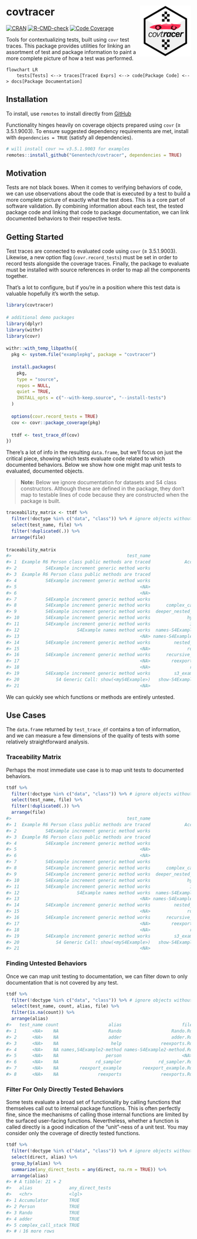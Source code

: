 
<!-- README.md is generated from README.Rmd. Please edit that file -->

# covtracer <a href='https://github.com/genentech/covtracer'><img src='man/figures/hex.png' align="right" height="139" /></a>

<!-- badges: start -->

[![CRAN](https://img.shields.io/cran/v/covtracer.svg)](https://cran.r-project.org/package=covtracer)
[![R-CMD-check](https://github.com/Genentech/covtracer/workflows/R-CMD-check/badge.svg)](https://github.com/Genentech/covtracer/actions)
[![Code
Coverage](https://img.shields.io/codecov/c/github/genentech/covtracer/main.svg)](https://codecov.io/gh/genentech/covtracer)
<!-- badges: end -->

Tools for contextualizing tests, built using `covr` test traces. This
package provides utilities for linking an assortment of test and package
information to paint a more complete picture of how a test was
performed.

``` mermaid
flowchart LR
    tests[Tests] <--> traces[Traced Exprs] <--> code[Package Code] <--> docs[Package Documentation]
```

## Installation

To install, use `remotes` to install directly from
[GitHub](https://www.github.com/Genentech/covtracer)

Functionality hinges heavily on coverage objects prepared using `covr`
(≥ 3.5.1.9003). To ensure suggested dependency requirements are met,
install with `dependencies = TRUE` (satisfy all dependencies).

``` r
# will install covr >= v3.5.1.9003 for examples
remotes::install_github("Genentech/covtracer", dependencies = TRUE)
```

## Motivation

Tests are not black boxes. When it comes to verifying behaviors of code,
we can use observations about the code that is executed by a test to
build a more complete picture of exactly what the test does. This is a
core part of software validation. By combining information about each
test, the tested package code and linking that code to package
documentation, we can link documented behaviors to their respective
tests.

## Getting Started

Test traces are connected to evaluated code using `covr` (≥ 3.5.1.9003).
Likewise, a new option flag (`covr.record_tests`) must be set in order
to record tests alongside the coverage traces. Finally, the package to
evaluate must be installed with source references in order to map all
the components together.

That’s a lot to configure, but if you’re in a position where this test
data is valuable hopefully it’s worth the setup.

``` r
library(covtracer)

# additional demo packages
library(dplyr)
library(withr)
library(covr)

withr::with_temp_libpaths({
  pkg <- system.file("examplepkg", package = "covtracer")

  install.packages(
    pkg,
    type = "source",
    repos = NULL,
    quiet = TRUE,
    INSTALL_opts = c("--with-keep.source", "--install-tests")
  )

  options(covr.record_tests = TRUE)
  cov <- covr::package_coverage(pkg)

  ttdf <- test_trace_df(cov)
})
```

There’s a lot of info in the resulting `data.frame`, but we’ll focus on
just the critical piece, showing which tests evaluate code related to
which documented behaviors. Below we show how one might map unit tests
to evaluated, documented objects.

> **Note:** Below we ignore documentation for datasets and S4 class
> constructors. Although these are defined in the package, they don’t
> map to testable lines of code because they are constructed when the
> package is built.

``` r
traceability_matrix <- ttdf %>%
  filter(!doctype %in% c("data", "class")) %>% # ignore objects without testable code
  select(test_name, file) %>%
  filter(!duplicated(.)) %>%
  arrange(file)

traceability_matrix
#>                                            test_name                       file
#> 1  Example R6 Person class public methods are traced             Accumulator.Rd
#> 2           S4Example increment generic method works                  Person.Rd
#> 3  Example R6 Person class public methods are traced                  Person.Rd
#> 4           S4Example increment generic method works                   Rando.Rd
#> 5                                               <NA>                   Rando.Rd
#> 6                                               <NA>                   adder.Rd
#> 7           S4Example increment generic method works                   adder.Rd
#> 8           S4Example increment generic method works      complex_call_stack.Rd
#> 9           S4Example increment generic method works  deeper_nested_function.Rd
#> 10          S4Example increment generic method works              hypotenuse.Rd
#> 11          S4Example increment generic method works               increment.Rd
#> 12                      S4Example names method works  names-S4Example-method.Rd
#> 13                                              <NA> names-S4Example2-method.Rd
#> 14          S4Example increment generic method works         nested_function.Rd
#> 15                                              <NA>              rd_sampler.Rd
#> 16          S4Example increment generic method works      recursive_function.Rd
#> 17                                              <NA>        reexport_example.Rd
#> 18                                              <NA>               reexports.Rd
#> 19          S4Example increment generic method works         s3_example_func.Rd
#> 20              S4 Generic Call: show(<myS4Example>)   show-S4Example-method.Rd
#> 21                                              <NA>                       <NA>
```

We can quickly see which functions or methods are entirely untested.

## Use Cases

The `data.frame` returned by `test_trace_df` contains a ton of
information, and we can measure a few dimensions of the quality of tests
with some relatively straightforward analysis.

### Traceability Matrix

Perhaps the most immediate use case is to map unit tests to documented
behaviors.

``` r
ttdf %>%
  filter(!doctype %in% c("data", "class")) %>% # ignore objects without testable code
  select(test_name, file) %>%
  filter(!duplicated(.)) %>%
  arrange(file)
#>                                            test_name                       file
#> 1  Example R6 Person class public methods are traced             Accumulator.Rd
#> 2           S4Example increment generic method works                  Person.Rd
#> 3  Example R6 Person class public methods are traced                  Person.Rd
#> 4           S4Example increment generic method works                   Rando.Rd
#> 5                                               <NA>                   Rando.Rd
#> 6                                               <NA>                   adder.Rd
#> 7           S4Example increment generic method works                   adder.Rd
#> 8           S4Example increment generic method works      complex_call_stack.Rd
#> 9           S4Example increment generic method works  deeper_nested_function.Rd
#> 10          S4Example increment generic method works              hypotenuse.Rd
#> 11          S4Example increment generic method works               increment.Rd
#> 12                      S4Example names method works  names-S4Example-method.Rd
#> 13                                              <NA> names-S4Example2-method.Rd
#> 14          S4Example increment generic method works         nested_function.Rd
#> 15                                              <NA>              rd_sampler.Rd
#> 16          S4Example increment generic method works      recursive_function.Rd
#> 17                                              <NA>        reexport_example.Rd
#> 18                                              <NA>               reexports.Rd
#> 19          S4Example increment generic method works         s3_example_func.Rd
#> 20              S4 Generic Call: show(<myS4Example>)   show-S4Example-method.Rd
#> 21                                              <NA>                       <NA>
```

### Finding Untested Behaviors

Once we can map unit testing to documentation, we can filter down to
only documentation that is not covered by any test.

``` r
ttdf %>%
  filter(!doctype %in% c("data", "class")) %>% # ignore objects without testable code
  select(test_name, count, alias, file) %>%
  filter(is.na(count)) %>%
  arrange(alias)
#>   test_name count                   alias                       file
#> 1      <NA>    NA                   Rando                   Rando.Rd
#> 2      <NA>    NA                   adder                   adder.Rd
#> 3      <NA>    NA                    help               reexports.Rd
#> 4      <NA>    NA names,S4Example2-method names-S4Example2-method.Rd
#> 5      <NA>    NA                  person                       <NA>
#> 6      <NA>    NA              rd_sampler              rd_sampler.Rd
#> 7      <NA>    NA        reexport_example        reexport_example.Rd
#> 8      <NA>    NA               reexports               reexports.Rd
```

### Filter For Only Directly Tested Behaviors

Some tests evaluate a broad set of functionality by calling functions
that themselves call out to internal package functions. This is often
perfectly fine, since the mechanisms of calling those internal functions
are limited by the surfaced user-facing functions. Nevertheless, whether
a function is called directly is a good indication of the “unit”-ness of
a unit test. You may consider only the coverage of directly tested
functions.

``` r
ttdf %>%
  filter(!doctype %in% c("data", "class")) %>% # ignore objects without testable code
  select(direct, alias) %>%
  group_by(alias) %>%
  summarize(any_direct_tests = any(direct, na.rm = TRUE)) %>%
  arrange(alias)
#> # A tibble: 21 × 2
#>   alias              any_direct_tests
#>   <chr>              <lgl>           
#> 1 Accumulator        TRUE            
#> 2 Person             TRUE            
#> 3 Rando              TRUE            
#> 4 adder              TRUE            
#> 5 complex_call_stack TRUE            
#> # ℹ 16 more rows
```
